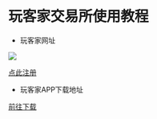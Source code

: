 # 玩客家交易所使用教程



* 玩客家网址

![](https://oldkingclub.gitee.io/public_images/wkj_ref.png)

[点此注册](https://www.wkj.link/register?invit=ZXCHBW)



* 玩客家APP下载地址

[前往下载](https://www.wkj.link/appDownload)